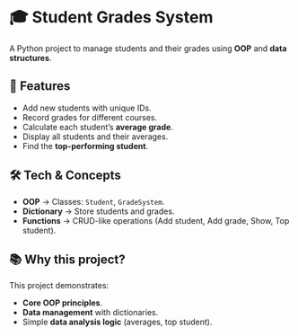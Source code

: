 # 🎓 Student Grades System

A Python project to manage students and their grades using **OOP** and **data structures**.

## 🚀 Features

* Add new students with unique IDs.
* Record grades for different courses.
* Calculate each student’s **average grade**.
* Display all students and their averages.
* Find the **top-performing student**.

## 🛠️ Tech & Concepts

* **OOP** → Classes: `Student`, `GradeSystem`.
* **Dictionary** → Store students and grades.
* **Functions** → CRUD-like operations (Add student, Add grade, Show, Top student).

## 📚 Why this project?

This project demonstrates:

* **Core OOP principles**.
* **Data management** with dictionaries.
* Simple **data analysis logic** (averages, top student).


